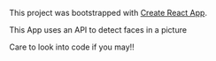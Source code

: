 This project was bootstrapped with [Create React App](https://github.com/facebook/create-react-app).

This App uses an API to detect faces in a picture

Care to look into code if you may!!
